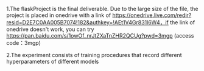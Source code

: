 1.The flaskProject is the final deliverable. Due to the large size of the file, the project is placed in onedrive with a link of https://onedrive.live.com/redir?resid=D2E7C0AA005B7074!182&authkey=!AEt1V4Gr831l6W4，if the link of onedrive doesn't work, you can try https://pan.baidu.com/s/1owOf_nrJtZXaTnZHR2QCUg?pwd=3mgp (access code：3mgp)

2.The experiment consists of training procedures that record different hyperparameters of different models
